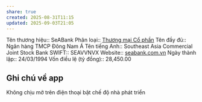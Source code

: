 ```yaml
---
share: true
created: 2025-08-31T11:15
updated: 2025-09-03T21:05
---
```

Tên thương hiệu:: SeABank
Phân loại:: [Thương mại Cổ phần](Th%C6%B0%C6%A1ng%20m%E1%BA%A1i%20C%E1%BB%95%20ph%E1%BA%A7n.md)
Tên đầy đủ:: Ngân hàng TMCP Đông Nam Á
Tên tiếng Anh:: Southeast Asia Commercial Joint Stock Bank
SWIFT:: SEAVVNVX
Website:: [seabank.com.vn](seabank.com.vn)
Ngày thành lập:: 24/03/1994
Vốn điều lệ (tỷ đồng):: 28,450.00

## Ghi chú về app
Không chịu mở trên điện thoại bật chế độ nhà phát triển